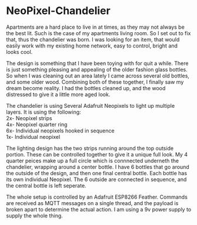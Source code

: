 # NeoPixel-Chandelier
Apartments are a hard place to live in at times, as they may not always be the best lit.  Such is the case of my apartments living room.  So I set out to fix that, thus the chandelier was born.  I was looking for an item, that would easily work with my existing home network, easy to control, bright and looks cool.  

The design is something that I have been toying with for quit a while.  There is just something pleasing and appealing of the older fashion glass bottles.  So when I was cleaning out an area lately I came across several old bottles, and some older wood.  Combining both of these together, I finally saw my dream become reality.  I had the bottles cleaned up, and the wood distressed to give it a little more aged look.

The chandelier is using Several Adafruit Neopixels to light up multiple layers.  It is using the following:<br>
2x- Neopixel strips<br>
4x- Neopixel quarter ring<br>
6x- Individual neopixels hooked in sequence<br>
1x- Individual neopixel<br>

The lighting design has the two strips running around the top outside portion.  These can be controlled together to give it a unique full look.  My 4 quarter peices make up a full circle which is connnected underneth the chandelier, wrapping around a center bottle.  I have 6 bottles that go around the outside of the design, and then one final central bottle.  Each bottle has its own individual Neopixel.  The 6 outside are connected in sequence, and the central bottle is left seperate.

The whole setup is controlled by an Adafruit ESP8266 Feather.  Commands are received as MQTT messages on a single thread, and the payload is broken apart to determine the actual action.  I am using a 9v power supply to supply the whole thing.
